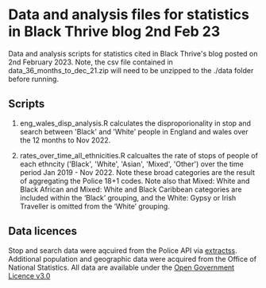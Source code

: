 # Data and analysis files for statistics in Black Thrive blog 2nd Feb 23

Data and analysis scripts for statistics cited in Black Thrive's blog posted on 2nd February 2023.
Note, the csv file contained in data_36_months_to_dec_21.zip will need to be unzipped to the ./data folder before running.

## Scripts

1. eng_wales_disp_analysis.R calculates the disproporionality in stop and search between 'Black' and 'White' people in England and wales over the 12 months to Nov 2022.

2. rates_over_time_all_ethnicities.R calcualtes the rate of stops of people of each ethncity ('Black', 'White', 'Asian', 'Mixed', 'Other') over the time period Jan 2019 - Nov 2022. Note these broad categories are the result of aggregating the Police 18+1 codes.  Note also that Mixed: White and Black African and Mixed: White and Black Caribbean categories are included within the ‘Black’ grouping, and the White: Gypsy or Irish Traveller is omitted from the ‘White’ grouping.

## Data licences
Stop and search data were aqcuired from the Police API via [extractss](https://github.com/BlackThrive/extractss). Additional population and geographic data were acquired from the Office of National Statistics. All data are available under the [Open Government Licence v3.0](https://www.nationalarchives.gov.uk/doc/open-government-licence/version/3/)
